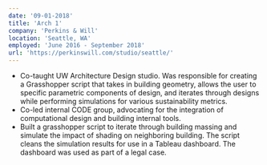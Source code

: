 ```yaml
---
date: '09-01-2018'
title: 'Arch 1'
company: 'Perkins & Will'
location: 'Seattle, WA'
employed: 'June 2016 - September 2018'
url: 'https://perkinswill.com/studio/seattle/'
---
```


- Co-taught UW Architecture Design studio. Was responsible for creating a Grasshopper script that takes in building geometry, allows the user to specific parametric components of design, and iterates through designs while performing simulations for various sustainability metrics.
- Co-led internal CODE group, advocating for the integration of computational design and building internal tools.
- Built a grasshopper script to iterate through building massing and simulate the impact of shading on neighboring building. The script cleans the simulation results for use in a Tableau dashboard. The dashboard was used as part of a legal case.
